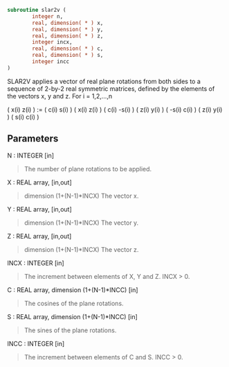 ```fortran
subroutine slar2v (
        integer n,
        real, dimension( * ) x,
        real, dimension( * ) y,
        real, dimension( * ) z,
        integer incx,
        real, dimension( * ) c,
        real, dimension( * ) s,
        integer incc
)
```

SLAR2V applies a vector of real plane rotations from both sides to
a sequence of 2-by-2 real symmetric matrices, defined by the elements
of the vectors x, y and z. For i = 1,2,...,n

( x(i)  z(i) ) := (  c(i)  s(i) ) ( x(i)  z(i) ) ( c(i) -s(i) )
( z(i)  y(i) )    ( -s(i)  c(i) ) ( z(i)  y(i) ) ( s(i)  c(i) )

## Parameters
N : INTEGER [in]
> The number of plane rotations to be applied.

X : REAL array, [in,out]
> dimension (1+(N-1)\*INCX)
> The vector x.

Y : REAL array, [in,out]
> dimension (1+(N-1)\*INCX)
> The vector y.

Z : REAL array, [in,out]
> dimension (1+(N-1)\*INCX)
> The vector z.

INCX : INTEGER [in]
> The increment between elements of X, Y and Z. INCX > 0.

C : REAL array, dimension (1+(N-1)\*INCC) [in]
> The cosines of the plane rotations.

S : REAL array, dimension (1+(N-1)\*INCC) [in]
> The sines of the plane rotations.

INCC : INTEGER [in]
> The increment between elements of C and S. INCC > 0.
